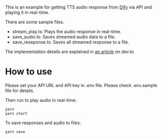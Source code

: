 This is an example for getting TTS audio response from [Dify](https://dify.ai/) via API and playing it in real-time.

There are some sample files.

- stream_play.ts: Plays the audio response in real-time.
- save_audio.ts: Saves streamed audio data to a file.
- save_reseponse.ts: Saves all streamed response to a file.

The implementation details are explained in [an article](https://dev.to/ku6ryo/how-to-realize-real-time-speech-with-dify-api-4ii1) on dev.to

# How to use
Please set your API URL and API key in .env file. Please check .env.sample file for details.

Then run to play audio in real-time:
```
yarn
yarn start
```

To save responses and audio to files:
```
yarn save
```